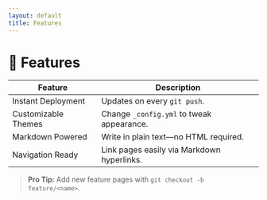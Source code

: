 ```yaml
---
layout: default
title: Features
---
```

# 🚩 Features

| Feature               | Description                                   |
|-----------------------|-----------------------------------------------|
| Instant Deployment    | Updates on every `git push`.                  |
| Customizable Themes   | Change `_config.yml` to tweak appearance.     |
| Markdown Powered      | Write in plain text—no HTML required.         |
| Navigation Ready      | Link pages easily via Markdown hyperlinks.    |

> **Pro Tip:** Add new feature pages with `git checkout -b feature/<name>`.

